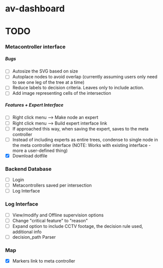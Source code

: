 # av-dashboard

# TODO

### Metacontroller interface
##### Bugs
- [ ] Autosize the SVG based on size
- [ ] Autoplace nodes to avoid overlap (currently assuming users only need to see one leg of the tree at a time)
- [ ] Reduce labels to decision criteria. Leaves only to include action.
- [ ] Add image representing cells of the intersection

##### Features + Expert Interface
- [ ] Right click menu --> Make node an expert
- [ ] Right click menu --> Build expert interface link
- [ ] If approached this way, when saving the expert, saves to the meta controller
- [ ] Instead of including experts as entire trees, condense to single node in the meta controller interface (NOTE: Works with existing interface - more a user-defined thing)
- [x] Download dotfile

### Backend Database
- [ ] Login
- [ ] Metacontrollers saved per intersection
- [ ] Log Interface 

### Log Interface
- [ ] View/modify and Offline supervision options
- [ ] Change "critical feature" to "reason"
- [ ] Expand option to include CCTV footage, the decision rule used, additional info
- [ ] decision_path Parser

### Map
- [x] Markers link to meta controller
